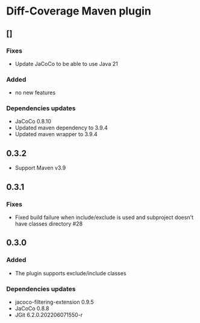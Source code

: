 # Diff-Coverage Maven plugin

## [<NEXT-RELEASE>]

### Fixes
- Update JaCoCo to be able to use Java 21
  
### Added
- no new features

### Dependencies updates
- JaCoCo 0.8.10
- Updated maven dependency to 3.9.4
- Updated maven wrapper to 3.9.4


## 0.3.2

- Support Maven v3.9


## 0.3.1

### Fixes
- Fixed build failure when include/exclude is used and subproject doesn't have classes directory #28


## 0.3.0

### Added
- The plugin supports exclude/include classes

### Dependencies updates
- jacoco-filtering-extension 0.9.5
- JaCoCo 0.8.8
- JGit 6.2.0.202206071550-r
